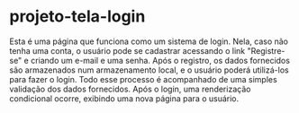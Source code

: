 # projeto-tela-login
 Esta é uma página que funciona como um sistema de login. Nela, caso não tenha uma conta, o usuário pode se cadastrar acessando o link "Registre-se" e criando um e-mail e uma senha. Após o registro, os dados fornecidos são armazenados num armazenamento local, e o usuário poderá utilizá-los para fazer o login. Todo esse processo é acompanhado de uma simples validação dos dados fornecidos. Após o login, uma renderização condicional ocorre, exibindo uma nova página para o usuário.
